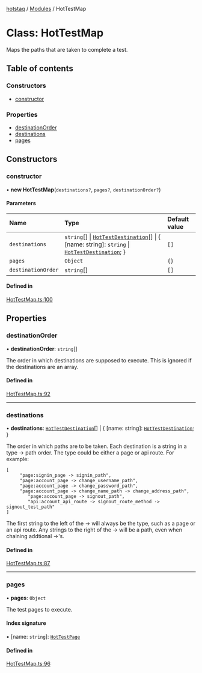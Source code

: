 [hotstaq](../README.md) / [Modules](../modules.md) / HotTestMap

# Class: HotTestMap

Maps the paths that are taken to complete a test.

## Table of contents

### Constructors

- [constructor](HotTestMap.md#constructor)

### Properties

- [destinationOrder](HotTestMap.md#destinationorder)
- [destinations](HotTestMap.md#destinations)
- [pages](HotTestMap.md#pages)

## Constructors

### constructor

• **new HotTestMap**(`destinations?`, `pages?`, `destinationOrder?`)

#### Parameters

| Name | Type | Default value |
| :------ | :------ | :------ |
| `destinations` | `string`[] \| [`HotTestDestination`](HotTestDestination.md)[] \| { [name: string]: `string` \| [`HotTestDestination`](HotTestDestination.md);  } | `[]` |
| `pages` | `Object` | `{}` |
| `destinationOrder` | `string`[] | `[]` |

#### Defined in

[HotTestMap.ts:100](https://github.com/OurFreeLight/HotStaq/blob/b031357/src/HotTestMap.ts#L100)

## Properties

### destinationOrder

• **destinationOrder**: `string`[]

The order in which destinations are supposed to execute. This is
ignored if the destinations are an array.

#### Defined in

[HotTestMap.ts:92](https://github.com/OurFreeLight/HotStaq/blob/b031357/src/HotTestMap.ts#L92)

___

### destinations

• **destinations**: [`HotTestDestination`](HotTestDestination.md)[] \| { [name: string]: [`HotTestDestination`](HotTestDestination.md);  }

The order in which paths are to be taken. Each destination is a string
in a type -> path order. The type could be either a page or api route.
For example:
```
[
     "page:signin_page -> signin_path",
     "page:account_page -> change_username_path",
     "page:account_page -> change_password_path",
     "page:account_page -> change_name_path -> change_address_path",
		"page:account_page -> signout_path",
		"api:account_api_route -> signout_route_method -> signout_test_path"
]
```

The first string to the left of the -> will always be the type, such as a
page or an api route. Any strings to the right of the -> will be a path, even
when chaining addtional ->'s.

#### Defined in

[HotTestMap.ts:87](https://github.com/OurFreeLight/HotStaq/blob/b031357/src/HotTestMap.ts#L87)

___

### pages

• **pages**: `Object`

The test pages to execute.

#### Index signature

▪ [name: `string`]: [`HotTestPage`](../interfaces/HotTestPage.md)

#### Defined in

[HotTestMap.ts:96](https://github.com/OurFreeLight/HotStaq/blob/b031357/src/HotTestMap.ts#L96)
